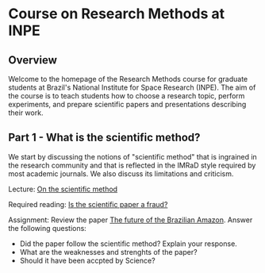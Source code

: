 
Course on Research Methods at INPE
================

## Overview

Welcome to the homepage of the Research Methods course 
for graduate students at Brazil's National Institute for Space Research (INPE).
The aim of the course is to teach students how to choose a research topic, 
perform experiments, and prepare scientific papers and presentations 
describing their work. 

## Part 1 - What is the scientific method?

We start by discussing the notions of "scientific method" that is ingrained
in the research community and that is reflected in the IMRaD style required
by most academic journals. We also discuss its limitations and criticism.

Lecture: [On the scientific method](https://github.com/gilbertocamara/research_methods/blob/main/Lectures/metodo_cientifico.pptx)

Required reading: [Is the scientific paper a fraud?](https://github.com/gilbertocamara/research_methods/blob/main/references/medawar_paper_fraud.pdf)

Assignment: Review the paper [The future of the Brazilian Amazon](https://github.com/gilbertocamara/research_methods/blob/main/support/laurance_future_amazon.pdf). Answer the following questions: 

- Did the paper follow the scientific method? Explain your response.
- What are the weaknesses and strenghts of the paper?
- Should it have been accpted by Science? 


